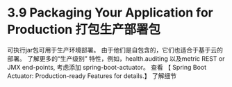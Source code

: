 # 3.9 Packaging Your Application for Production 打包生产部署包
可执行jar包可用于生产环境部署。 由于他们是自包含的，它们也适合于基于云的部署。 
了解更多的“生产级别” 特性，例如，health.auditing 以及metric REST or JMX end-points, 考虑添加 spring-boot-actuator。 查看
【 Spring Boot Actuator: Production-ready Features
for details.】 了解细节


